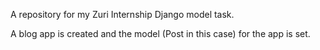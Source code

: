 A repository for my Zuri Internship Django model task.

A blog app is created and the model (Post in this case) for the app is set.